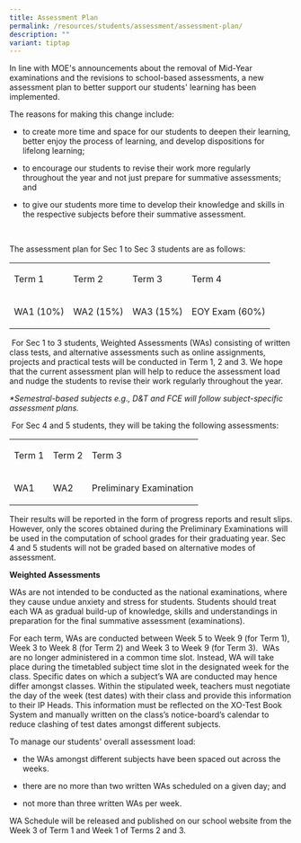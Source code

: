 ```yaml
---
title: Assessment Plan
permalink: /resources/students/assessment/assessment-plan/
description: ""
variant: tiptap
---
```

<p>In line with MOE's announcements about the removal of Mid-Year examinations
and the revisions to school-based assessments, a new assessment plan to
better support our students' learning has been implemented.</p>
<p>The reasons for making this change include:</p>
<ul data-tight="true" class="tight">
<li>
<p>to create more time and space for our students to deepen their learning,
better enjoy the process of learning, and develop dispositions for lifelong
learning;</p>
</li>
<li>
<p>to encourage our students to revise their work more regularly throughout
the year and not just prepare for summative assessments; and</p>
</li>
<li>
<p>to give our students more time to develop their knowledge and skills in
the respective subjects before their summative assessment.</p>
</li>
</ul>
<p>&nbsp;</p>
<p>The assessment plan for Sec 1 to Sec 3 students are as follows:</p>
<table style="minWidth: 100px">
<colgroup>
<col>
<col>
<col>
<col>
</colgroup>
<tbody>
<tr>
<td rowspan="1" colspan="1">
<p>Term 1</p>
</td>
<td rowspan="1" colspan="1">
<p>Term 2</p>
</td>
<td rowspan="1" colspan="1">
<p>Term 3</p>
</td>
<td rowspan="1" colspan="1">
<p>Term 4</p>
</td>
</tr>
<tr>
<td rowspan="1" colspan="1">
<p>WA1 (10%)</p>
</td>
<td rowspan="1" colspan="1">
<p>WA2 (15%)</p>
</td>
<td rowspan="1" colspan="1">
<p>WA3 (15%)</p>
</td>
<td rowspan="1" colspan="1">
<p>EOY Exam (60%)</p>
</td>
</tr>
</tbody>
</table>
<p>&nbsp;For Sec 1 to 3 students, Weighted Assessments (WAs) consisting of
written class tests, and alternative assessments such as online assignments,
projects and practical tests will be conducted in Term 1, 2 and 3. We hope
that the current assessment plan will help to reduce the assessment load
and nudge the students to revise their work regularly throughout the year.</p>
<p><em>*Semestral-based subjects e.g., D&amp;T and FCE will follow subject-specific assessment plans.</em>
</p>
<p>&nbsp;For Sec 4 and 5 students, they will be taking the following assessments:</p>
<table style="minWidth: 75px">
<colgroup>
<col>
<col>
<col>
</colgroup>
<tbody>
<tr>
<td rowspan="1" colspan="1">
<p>Term 1</p>
</td>
<td rowspan="1" colspan="1">
<p>Term 2</p>
</td>
<td rowspan="1" colspan="1">
<p>Term 3</p>
</td>
</tr>
<tr>
<td rowspan="1" colspan="1">
<p>WA1</p>
</td>
<td rowspan="1" colspan="1">
<p>WA2</p>
</td>
<td rowspan="1" colspan="1">
<p>Preliminary Examination</p>
</td>
</tr>
</tbody>
</table>
<p></p>
<p>Their results will be reported in the form of progress reports and result
slips. However, only the scores obtained during the Preliminary Examinations
will be used in the computation of school grades for their graduating year.
Sec 4 and 5 students will not be graded based on alternative modes of assessment.</p>
<p><strong>Weighted Assessments</strong>
</p>
<p>WAs are not intended to be conducted as the national examinations, where
they cause undue anxiety and stress for students. Students should treat
each WA as gradual build-up of knowledge, skills and understandings in
preparation for the final summative assessment (examinations).&nbsp;&nbsp;&nbsp;</p>
<p>For each term, WAs are conducted between Week 5 to Week 9 (for Term 1),
Week 3 to Week 8 (for Term 2) and Week 3 to Week 9 (for Term 3).&nbsp;
WAs are no longer administered in a common time slot. Instead, WA will
take place during the timetabled subject time slot in the designated week
for the class. Specific dates on which a subject’s WA are conducted may
hence differ amongst classes. Within the stipulated week, teachers must
negotiate the day of the week (test dates) with their class and provide
this information to their IP Heads. This information must be reflected
on the XO-Test Book System and manually written on the class’s notice-board’s
calendar to reduce clashing of test dates amongst different subjects.</p>
<p>To manage our students' overall assessment load:</p>
<ul data-tight="true" class="tight">
<li>
<p>the WAs amongst different subjects have been spaced out across the weeks.</p>
</li>
<li>
<p>there are no more than two written WAs scheduled on a given day; and</p>
</li>
<li>
<p>not more than three written WAs per week.&nbsp;</p>
</li>
</ul>
<p>WA Schedule will be released and published on our school website from
the Week 3 of Term 1 and Week 1 of Terms 2 and 3.</p>
<p>&nbsp;</p>